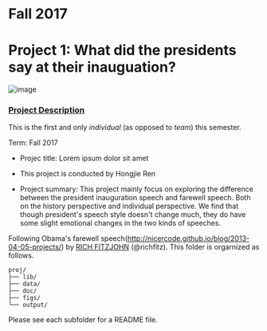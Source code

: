 # Fall 2017
# Project 1: What did the presidents say at their inauguation?

![image](figs/title.jpg)

### [Project Description](doc/)
This is the first and only *individual* (as opposed to *team*) this semester. 

Term: Fall 2017

+ Projec title: Lorem ipsum dolor sit amet
+ This project is conducted by Hongjie Ren

+ Project summary: This project mainly focus on exploring the difference between the president inauguration speech and farewell speech. Both on the history perspective and individual perspective. We find that though president's speech style doesn't change much, they do have some slight emotional changes in the two kinds of speeches.

Following Obama's farewell speech(http://nicercode.github.io/blog/2013-04-05-projects/) by [RICH FITZJOHN](http://nicercode.github.io/about/#Team) (@richfitz). This folder is orgarnized as follows.

```
proj/
├── lib/
├── data/
├── doc/
├── figs/
└── output/
```

Please see each subfolder for a README file.
